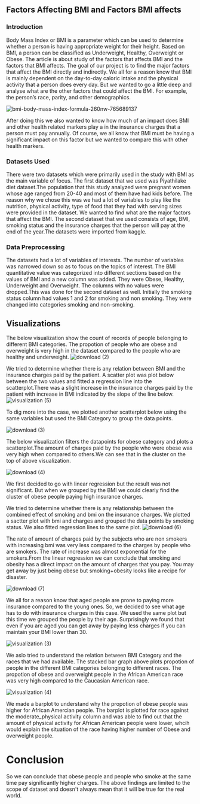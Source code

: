 ## Factors Affecting BMI and Factors BMI affects



### Introduction

Body Mass Index or BMI is a parameter which can be used to determine whether a person is having appropriate weight for their height. Based on BMI, a person can be classified as Underweight, Healthy, Overweight or Obese. The article is about study of  the factors that affects  BMI and the factors  that BMI affects. The goal of our project is to find the major factors that affect the BMI directly and indirectly. We all for a reason know that BMI is mainly dependent on the day-to-day caloric intake and the physical activity that a person does every day. But we wanted to go a little deep and analyse what are the other factors that could affect the BMI. For example, the person’s race, parity, and other demographics.

![bmi-body-mass-index-formula-260nw-765689137](https://user-images.githubusercontent.com/81614666/145690469-af9afed6-2202-425d-b524-db11651a3261.jpg)

After doing this we also wanted to know how much of an impact does BMI and other health related markers play a in the insurance charges that a person must pay annually. Of course, we all know that BMI must be having a significant impact on this factor but we wanted to compare this with other health markers.



### Datasets Used
There were two datasets which were primarily used in the study with  BMI as the main variable of focus. The first dataset that we used was Piyathilake diet dataset.The population that this study analyzed were pregnant women whose age ranged from 20-40 and most of them have had kids before. The reason why we chose this was we had a lot of variables to play like the nutrition, physical activity, type of food that they had with serving sizes were provided in the dataset. We wanted to find what are the major factors that affect the BMI.
The second dataset that we used consists of age, BMI, smoking status and the insurance charges that the person will pay at the end of the year.The datasets were imported from kaggle.



### Data Preprocessing
The datasets had a lot of variables of interests. The number of variables was narrowed down so as to focus on the topics of interest. The BMI quantitative value was categorized into different sections based on the values of BMI and a new column was added. They were Obese, Healthy, Underweight and Overweight. The columns with no values were dropped.This was done for the second dataset as well. Initially the smoking status column had values 1 and 2 for smoking and non smoking. They were changed into categories smoking and non-smoking.


## Visualizations
The below visualization show the count of records of people belonging to different BMI categories. The propotion of people who are obese and overweight is very high in the dataset compared to the people who are healthy and underweight.
![download (2)](https://user-images.githubusercontent.com/81614666/145688839-71b909fc-9d86-4d5e-ae40-3b79ac36ef90.png)

We tried to determine whether there is any relation between BMI and the insurance charges paid by the patient. A scatter plot was plot below between the two values and fitted a regression line into the scatterplot.There was a slight increase in the insurance charges paid by the patient with increase in BMI indicated by the slope of the line below.
![visualization (5)](https://user-images.githubusercontent.com/81614666/145688874-ce105ea5-5410-422d-bb44-99b0d8728109.png)


 To dig more into the case, we plotted another scatterplot below using the same variables but used the BMI Category to group the data points. 
 
 ![download (3)](https://user-images.githubusercontent.com/81614666/145689225-30ef5c0e-6a0c-4c72-aca9-965628e7e095.png)
 
The below visualization filters the datapoints for obese category and plots a scatterplot.The amount of charges paid by the people who were obese was very high when compared to others.We can see that in the cluster on the top of above visualization. 

 ![download (4)](https://user-images.githubusercontent.com/81614666/145688904-cec2a4ef-3385-4821-ae75-367d7cee04eb.png)
 
 We first decided to go with linear regression but the result was not significant. But when we grouped by the BMI we could clearly find the cluster of obese people paying high insurance charges.


 
 We tried to determine whether there is any relationship between the combined effect of smoking and bmi on the insurance charges. We plotted a sactter plot with bmi and charges and grouped the data points by smoking status. We also fitted regression lines to the same plot.
![download (6)](https://user-images.githubusercontent.com/81614666/145688936-799d6212-0768-4415-a037-5ff8192ded19.png)


 The  rate of amount of charges paid by the subjects who are non smokers with increasing bmi was very less compared to the charges by people who are smokers. The rate of increase was almost exponential for the smokers.From the linear regression we can conclude that smoking and obesity has a direct impact on the amount of charges that you pay. You may get away by just being obese but smoking+obesity looks like a recipe for disaster.
 
 ![download (7)](https://user-images.githubusercontent.com/81614666/145690714-31ddc9fd-f5e4-4243-9695-27d6a3137cde.png)
 
 We all for a reason know that aged people are prone to paying more insurance compared to the young ones. So, we decided to see what age has to do with insurance charges in this case. We used the same plot but this time we grouped the people by their age. Surprisingly we found that even if you are aged you can get away by paying less charges if you can maintain your BMI lower than 30. 

 



![visualization (3)](https://user-images.githubusercontent.com/81614666/145689002-eac0ae70-92c5-4238-8768-91b5c2053b9b.png)
 
 We aslo tried to understand the relation between BMI Category and the races that we had available. The stacked bar graph above plots propotion of people in the different  BMI categories belonging to different races. The propotion of obese and overweight people in the African American race was very high compared to the Caucasian American race.
 
 ![visualization (4)](https://user-images.githubusercontent.com/81614666/145689558-2d14499f-5c35-48bd-9ade-2ed8cadc0122.png)
 
 We made a barplot to understand why the propotion of obese people was higher for African Amercian people. The barplot is plotted for race against the moderate_physical activity column and was able to find out that the amount of physical activity for African American people were lower, whcih would explain the situation of the race having higher number of Obese and overweight people.
 
 
# Conclusion
So we can conclude that obese people and people who smoke at the same time pay significantly higher charges. The above findings are limited to the scope of dataset and doesn't always mean that it will be true for the real world. 
 




 







